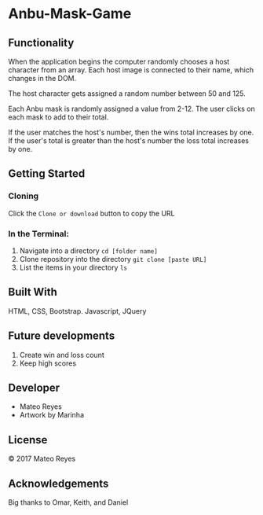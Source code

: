 # Anbu-Mask-Game

## Functionality
When the application begins the computer randomly chooses a host character from an array. Each host image is connected to their name, which changes in the DOM.

The host character gets assigned a random number between 50 and 125.

Each Anbu mask is randomly assigned a value from 2-12. The user clicks on each mask to add to their total.

If the user matches the host's number, then the wins total increases by one. If the user's total is greater than the host's number the loss total increases by one.

## Getting Started

### Cloning
Click the `Clone or download` button to copy the URL

### In the Terminal:
1. Navigate into a directory `cd [folder name]`
2. Clone repository into the directory `git clone [paste URL]`
3. List the items in your directory `ls`

## Built With
HTML, CSS, Bootstrap. Javascript, JQuery

## Future developments
1. Create win and loss count
2. Keep high scores

## Developer
- Mateo Reyes
- Artwork by Marinha

## License
© 2017 Mateo Reyes

## Acknowledgements
Big thanks to Omar, Keith, and Daniel